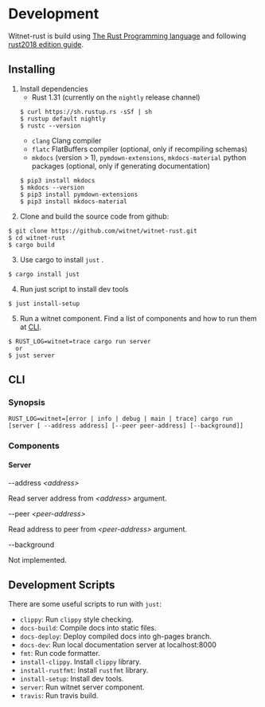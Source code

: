 # Development
Witnet-rust is build using [The Rust Programming language](https://rust-lang-nursery.github.io/edition-guide/introduction.html) and following [rust2018 edition guide](https://rust-lang-nursery.github.io/edition-guide/introduction.html).

## Installing

1. Install dependencies
    - Rust 1.31 (currently on the `nightly` release channel)
    ```
    $ curl https://sh.rustup.rs -sSf | sh
    $ rustup default nightly
    $ rustc --version
    ```
    - `clang` Clang compiler
    - `flatc` FlatBuffers compiler (optional, only if recompiling schemas) 
    - `mkdocs` (version > 1), `pymdown-extensions`, `mkdocs-material` python packages (optional, only if generating documentation)
    ```
    $ pip3 install mkdocs
    $ mkdocs --version
    $ pip3 install pymdown-extensions
    $ pip3 install mkdocs-material
    ```
2. Clone and build the source code from github:
  ```
  $ git clone https://github.com/witnet/witnet-rust.git
  $ cd witnet-rust
  $ cargo build
  ```
3. Use cargo to install ```just``` .
  ```
  $ cargo install just
  ```
4. Run just script to install dev tools
  ```
  $ just install-setup
  ```
5. Run a witnet component. Find a list of components and how to run them at [CLI](#cli).
  ```
  $ RUST_LOG=witnet=trace cargo run server
    or
  $ just server
  ```

## CLI
### Synopsis
    RUST_LOG=witnet=[error | info | debug | main | trace] cargo run
    [server [ --address address] [--peer peer-address] [--background]]

### Components

#### Server
  --address *&lt;address&gt;*

  Read server address from *&lt;address&gt;* argument.

  --peer *&lt;peer-address&gt;*

  Read address to peer from *&lt;peer-address&gt;* argument.

  --background

  Not implemented.

## Development Scripts

  There are some useful scripts to run with ```just```:

  - ```clippy```: Run ```clippy``` style checking.
  - ```docs-build```: Compile docs into static files.
  - ```docs-deploy```: Deploy compiled docs into gh-pages branch.
  - ```docs-dev```: Run local documentation server at localhost:8000
  - ```fmt```: Run code formatter.
  - ```install-clippy```. Install ```clippy``` library.
  - ```install-rustfmt```: Install ```rustfmt``` library.
  - ```install-setup```: Install dev tools.
  - ```server```: Run witnet server component.
  - ```travis```: Run travis build.